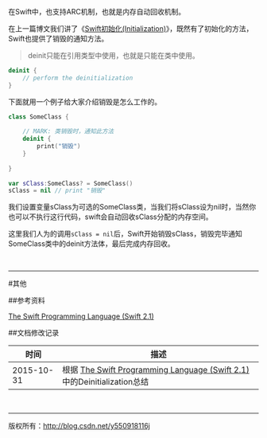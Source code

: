 在Swift中，也支持ARC机制，也就是内存自动回收机制。

在上一篇博文我们讲了《[Swift初始化(Initialization)](http://blog.csdn.net/y550918116j/article/details/49535219)》，既然有了初始化的方法，Swift也提供了销毁的通知方法。

> deinit只能在引用类型中使用，也就是只能在类中使用。

```Swift
deinit {
    // perform the deinitialization
}
```

下面就用一个例子给大家介绍销毁是怎么工作的。

```Swift
class SomeClass {
    
    // MARK: 类销毁时，通知此方法
    deinit {
        print("销毁")
    }
    
}
    
var sClass:SomeClass? = SomeClass()
sClass = nil // print "销毁"
```

我们设置变量sClass为可选的SomeClass类，当我们将sClass设为nil时，当然你也可以不执行这行代码，swift会自动回收sClass分配的内存空间。

这里我们人为的调用`sClass = nil`后，Swift开始销毁sClass，销毁完毕通知SomeClass类中的deinit方法体，最后完成内存回收。

&#160;

----------

#其他

##参考资料

 [The Swift Programming Language (Swift 2.1)](https://developer.apple.com/library/ios/documentation/Swift/Conceptual/Swift_Programming_Language/ErrorHandling.html)

##文档修改记录

| 时间 | 描述 |
| ---- | ---- |
| 2015-10-31 | 根据 [The Swift Programming Language (Swift 2.1)](https://developer.apple.com/library/ios/documentation/Swift/Conceptual/Swift_Programming_Language/ErrorHandling.html)中的Deinitialization总结 |

&#160;

----------

版权所有：http://blog.csdn.net/y550918116j